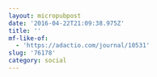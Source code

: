 ```yaml
---
layout: micropubpost
date: '2016-04-22T21:09:38.975Z'
title: ''
mf-like-of:
  - 'https://adactio.com/journal/10531'
slug: '76178'
category: social
---
```

